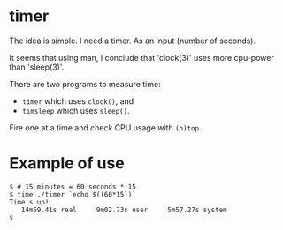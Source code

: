 # timer

The idea is simple. I need a timer. As an input (number of seconds).

It seems that using man, I conclude that 'clock(3)' uses more cpu-power than 'sleep(3)'.

There are two programs to measure time:
- `timer` which uses `clock()`, and
- `timsleep` which uses `sleep()`.

Fire one at a time and check CPU usage with `(h)top`.

# Example of use

```
$ # 15 minutes = 60 seconds * 15
$ time ./timer `echo $((60*15))`
Time's up!
   14m59.41s real     9m02.73s user     5m57.27s system
$
```
